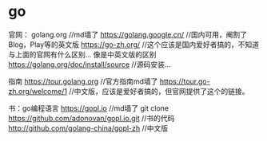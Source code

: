 # go

官网：
golang.org  //md墙了
https://golang.google.cn/  //国内可用，阉割了Blog，Play等的英文版
https://go-zh.org/  //这个应该是国内爱好者搞的，不知道与上面的官网有什么区别... 像是中英文版的区别
https://golang.org/doc/install/source //源码安装...

指南
https://tour.golang.org   //官方指南md墙了
https://tour.go-zh.org/welcome/1  //中文版，应该是爱好者搞的，但官网提供了这个的链接。

书：go编程语言
https://gopl.io //md墙了
git clone https://github.com/adonovan/gopl.io.git   //书的代码
http://github.com/golang-china/gopl-zh  //中文版
